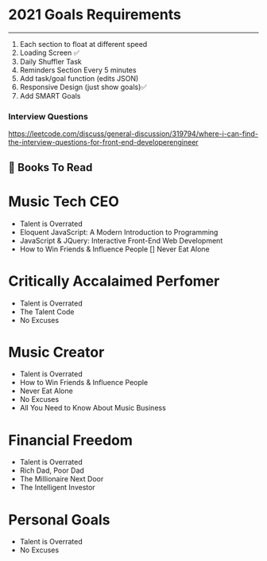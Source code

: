 # 2021 Goals Requirements
---
1. Each section to float at different speed
2. Loading Screen ✅
3. Daily Shuffler Task
4. Reminders Section Every 5 minutes
5. Add task/goal function (edits JSON)
6. Responsive Design (just show goals)✅
7. Add SMART Goals

### Interview Questions
https://leetcode.com/discuss/general-discussion/319794/where-i-can-find-the-interview-questions-for-front-end-developerengineer

## 📕 Books To Read

# Music Tech CEO

* Talent is Overrated
* Eloquent JavaScript: A Modern Introduction to Programming
* JavaScript & JQuery: Interactive Front-End Web Development
* How to Win Friends & Influence People
[] Never Eat Alone

# Critically Accalaimed Perfomer
* Talent is Overrated
* The Talent Code
* No Excuses

# Music Creator
* Talent is Overrated
* How to Win Friends & Influence People
* Never Eat Alone
* No Excuses
* All You Need to Know About Music Business

# Financial Freedom
* Talent is Overrated
* Rich Dad, Poor Dad
* The Millionaire Next Door
* The Intelligent Investor

# Personal Goals
* Talent is Overrated
* No Excuses

